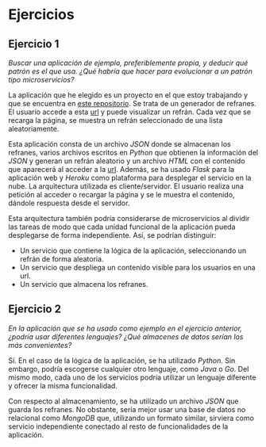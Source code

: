 # Ejercicios

## Ejercicio 1

*Buscar una aplicación de ejemplo, preferiblemente propia, y deducir qué patrón es el que usa. ¿Qué habría que hacer para evolucionar a un patrón tipo microservicios?*

La aplicación que he elegido es un proyecto en el que estoy trabajando y que se encuentra en [este repositorio](https://github.com/aure-nogueras/Refranator). Se trata de un generador de refranes. El usuario accede a esta [url](https://refranator.herokuapp.com) y puede visualizar un refrán. Cada vez que se recarga la página, se muestra un refrán seleccionado de una lista aleatoriamente.

Esta aplicación consta de un archivo *JSON* donde se almacenan los refranes, varios archivos escritos en *Python* que obtienen la información del *JSON* y generan un refrán aleatorio y un archivo *HTML* con el contenido que aparecerá al acceder a la [url](https://refranator.herokuapp.com). Además, se ha usado *Flask* para la aplicación web y *Heroku* como plataforma para desplegar el servicio en la nube. La arquitectura utilizada es cliente/servidor. El usuario realiza una petición al acceder o recargar la página y se le muestra el contenido, dándole respuesta desde el servidor.

Esta arquitectura también podría considerarse de microservicios al dividir las tareas de modo que cada unidad funcional de la aplicación pueda desplegarse de forma independiente. Así, se podrían distinguir:

- Un servicio que contiene la lógica de la aplicación, seleccionando un refrán de forma aleatoria.
- Un servicio que despliega un contenido visible para los usuarios en una url.
- Un servicio que almacena los refranes.


## Ejercicio 2

*En la aplicación que se ha usado como ejemplo en el ejercicio anterior, ¿podría usar diferentes lenguajes? ¿Qué almacenes de datos serían los más convenientes?*

Sí. En el caso de la lógica de la aplicación, se ha utilizado *Python*. Sin embargo, podría escogerse cualquier otro lenguaje, como *Java* o *Go*. Del mismo modo, cada uno de los servicios podría utilizar un lenguaje diferente y ofrecer la misma funcionalidad.

Con respecto al almacenamiento, se ha utilizado un archivo *JSON* que guarda los refranes. No obstante, sería mejor usar una base de datos no relacional como *MongoDB* que, utilizando un formato similar, sirviera como servicio independiente conectado al resto de funcionalidades de la aplicación.
